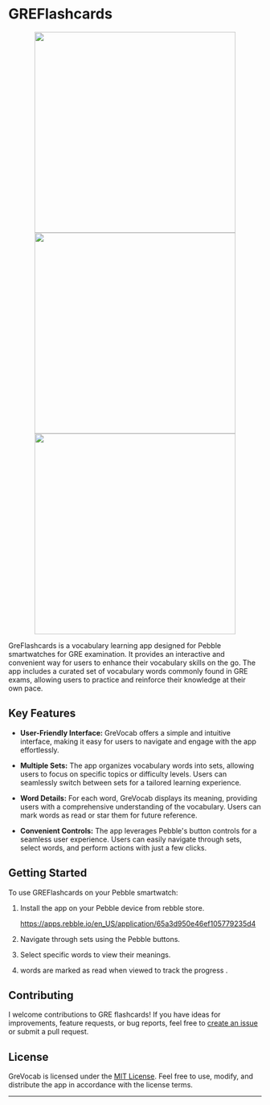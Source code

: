 # GREFlashcards

<div align="center">
  <img src="https://github.com/ankithreddypati/GREFlashcards/assets/113855501/3b330fe1-500f-434c-8264-1efeab2c14f1" width="400" />
  <img src="https://github.com/ankithreddypati/GREFlashcards/assets/113855501/03fdd5a1-da4a-4775-bc69-6ec762cd17e7" width="400" /> 
  <img src="https://github.com/ankithreddypati/GREFlashcards/assets/113855501/44457f21-374f-4e50-a6df-b288c8ef060b" width="400" /> 
</div>



GreFlashcards is a vocabulary learning app designed for Pebble smartwatches for GRE examination. It provides an interactive and convenient way for users to enhance their vocabulary skills on the go. The app includes a curated set of vocabulary words commonly found in GRE exams, allowing users to practice and reinforce their knowledge at their own pace.

## Key Features

- **User-Friendly Interface:** GreVocab offers a simple and intuitive interface, making it easy for users to navigate and engage with the app effortlessly.

- **Multiple Sets:** The app organizes vocabulary words into sets, allowing users to focus on specific topics or difficulty levels. Users can seamlessly switch between sets for a tailored learning experience.

- **Word Details:** For each word, GreVocab displays its meaning, providing users with a comprehensive understanding of the vocabulary. Users can mark words as read or star them for future reference.

- **Convenient Controls:** The app leverages Pebble's button controls for a seamless user experience. Users can easily navigate through sets, select words, and perform actions with just a few clicks.

## Getting Started

To use GREFlashcards on your Pebble smartwatch:

1. Install the app on your Pebble device from rebble store.
   
   https://apps.rebble.io/en_US/application/65a3d950e46ef105779235d4

2. Navigate through sets using the Pebble buttons.
3. Select specific words to view their meanings.
4. words are marked as read when viewed to track the progress .

## Contributing

I welcome contributions to GRE flashcards! If you have ideas for improvements, feature requests, or bug reports, feel free to [create an issue](https://github.com/ankithreddypati/grevocab/issues/new) or submit a pull request.

## License

GreVocab is licensed under the [MIT License](https://github.com/ankithreddypati/grevocab/blob/main/LICENSE). Feel free to use, modify, and distribute the app in accordance with the license terms.

---
